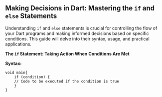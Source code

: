 ## Making Decisions in Dart: Mastering the `if` and `else` Statements

Understanding `if` and `else` statements is crucial for controlling the flow of your Dart programs and making informed decisions based on specific conditions. This guide will delve into their syntax, usage, and practical applications.

**The `if` Statement: Taking Action When Conditions Are Met**

**Syntax:**

```
void main{
    if (condition) {
    // Code to be executed if the condition is true
    }
}
```

